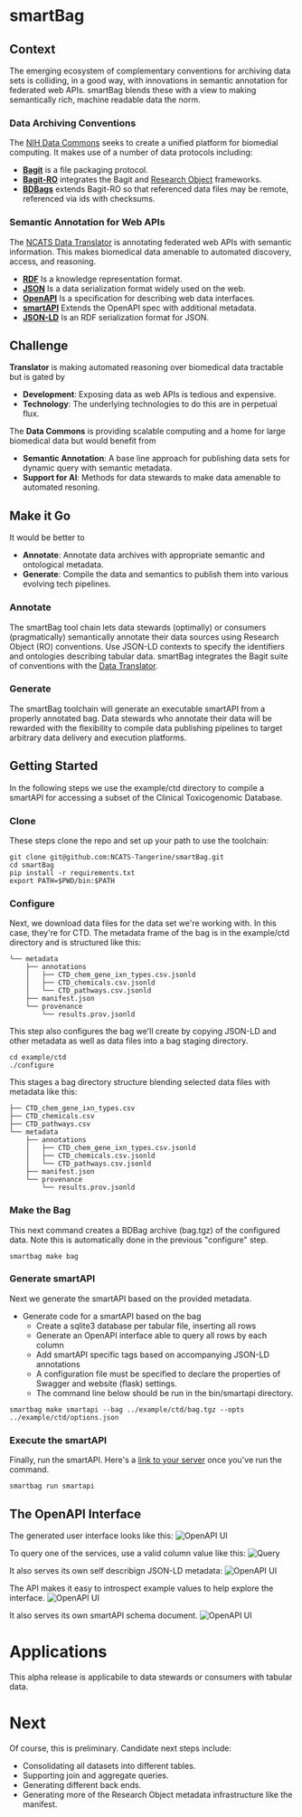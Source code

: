 # smartBag

## Context

The emerging ecosystem of complementary conventions for archiving data sets is colliding, in a good way, with innovations in semantic annotation for federated web APIs. smartBag blends these with a view to making semantically rich, machine readable data the norm.

### Data Archiving Conventions

The [NIH Data Commons](https://commonfund.nih.gov/bd2k/commons) seeks to create a unified platform for biomedial computing. It makes use of a number of data protocols including:

* **[Bagit](https://en.wikipedia.org/wiki/BagIt)** is a file packaging protocol.
* **[Bagit-RO](https://github.com/ResearchObject/bagit-ro)** integrates the Bagit and [Research Object](http://www.researchobject.org/) frameworks.
* **[BDBags](http://bd2k.ini.usc.edu/tools/bdbag/)** extends Bagit-RO so that referenced data files may be remote, referenced via ids with checksums.

### Semantic Annotation for Web APIs

The [NCATS Data Translator](https://ncats.nih.gov/translator) is annotating federated web APIs with semantic information. This makes biomedical data amenable to automated discovery, access, and reasoning.

* **[RDF](https://www.w3.org/RDF/)** Is a knowledge representation format.
* **[JSON](https://www.json.org/)** Is a data serialization format widely used on the web.
* **[OpenAPI](https://en.wikipedia.org/wiki/OpenAPI_Specification)** Is a specification for describing web data interfaces.
* **[smartAPI](http://smart-api.info/)** Extends the OpenAPI spec with additional metadata.
* **[JSON-LD](https://json-ld.org/)** Is an RDF serialization format for JSON.

## Challenge

**Translator** is making automated reasoning over biomedical data tractable but is gated by

* **Development**: Exposing data as web APIs is tedious and expensive.
* **Technology**: The underlying technologies to do this are in perpetual flux.

The **Data Commons** is providing scalable computing and a home for large biomedical data but would benefit from

* **Semantic Annotation**: A base line approach for publishing data sets for dynamic query with semantic metadata.
* **Support for AI**: Methods for data stewards to make data amenable to automated resoning. 

## Make it Go

It would be better to

  * **Annotate**: Annotate data archives with appropriate semantic and ontological metadata.
  * **Generate**: Compile the data and semantics to publish them into various evolving tech pipelines.

### Annotate

The smartBag tool chain lets data stewards (optimally) or consumers (pragmatically) semantically annotate their data sources using Research Object (RO) conventions. Use JSON-LD contexts to specify the identifiers and ontologies describing tabular data. smartBag integrates the Bagit suite of conventions with the [Data Translator](https://ncats.nih.gov/translator).

### Generate

The smartBag toolchain will generate an executable smartAPI from a properly annotated bag. Data stewards who annotate their data will be rewarded with the flexibility to compile data publishing pipelines to target arbitrary data delivery and execution platforms.

## Getting Started

In the following steps we use the example/ctd directory to compile a smartAPI for accessing a subset of the Clinical Toxicogenomic Database.

### Clone

These steps clone the repo and set up your path to use the toolchain:

```
git clone git@github.com:NCATS-Tangerine/smartBag.git
cd smartBag
pip install -r requirements.txt
export PATH=$PWD/bin:$PATH
```

### Configure

Next, we download data files for the data set we're working with. In this case, they're for CTD. The metadata frame of the bag is in the example/ctd directory and is structured like this:
```
└── metadata
    ├── annotations
    │   ├── CTD_chem_gene_ixn_types.csv.jsonld
    │   ├── CTD_chemicals.csv.jsonld
    │   └── CTD_pathways.csv.jsonld
    ├── manifest.json
    └── provenance
        └── results.prov.jsonld
```
This step also configures the bag we'll create by copying JSON-LD and other metadata as well as data files into a bag staging directory.
```
cd example/ctd
./configure
```

This stages a bag directory structure blending selected data files with metadata like this:
```
├── CTD_chem_gene_ixn_types.csv
├── CTD_chemicals.csv
├── CTD_pathways.csv
└── metadata
    ├── annotations
    │   ├── CTD_chem_gene_ixn_types.csv.jsonld
    │   ├── CTD_chemicals.csv.jsonld
    │   └── CTD_pathways.csv.jsonld
    ├── manifest.json
    └── provenance
        └── results.prov.jsonld
```

### Make the Bag

This next command creates a BDBag archive (bag.tgz) of the configured data. Note this is automatically done in the previous "configure" step.

```
smartbag make bag
```

### Generate smartAPI

Next we generate the smartAPI based on the provided metadata.

* Generate code for a smartAPI based on the bag
  * Create a sqlite3 database per tabular file, inserting all rows
  * Generate an OpenAPI interface able to query all rows by each column
  * Add smartAPI specific tags based on accompanying JSON-LD annotations
  * A configuration file must be specified to declare the properties of Swagger and website (flask) settings.
  * The command line below should be run in the bin/smartapi directory.
  
```
smartbag make smartapi --bag ../example/ctd/bag.tgz --opts ../example/ctd/options.json

```

### Execute the smartAPI

Finally, run the smartAPI. Here's a [link to your server](http://localhost:5000/apidocs/#/) once you've run the command.

```
smartbag run smartapi 
```


## The OpenAPI Interface

The generated user interface looks like this:
![OpenAPI UI](https://github.com/NCATS-Tangerine/smartBag/blob/master/img/image1.png?raw=true)

To query one of the services, use a valid column value like this:
![Query](https://github.com/NCATS-Tangerine/smartBag/blob/master/img/image2.png?raw=true)

It also serves its own self describign JSON-LD metadata:
![OpenAPI UI](https://github.com/NCATS-Tangerine/smartBag/blob/master/img/image3.png?raw=true)

The API makes it easy to introspect example values to help explore the interface.
![OpenAPI UI](https://github.com/NCATS-Tangerine/smartBag/blob/master/img/image4.png?raw=true)

It also serves its own smartAPI schema document.
![OpenAPI UI](https://github.com/NCATS-Tangerine/smartBag/blob/master/img/image5.png?raw=true)

# Applications

This alpha release is applicabile to data stewards or consumers with tabular data.

# Next

Of course, this is preliminary. Candidate next steps include:
* Consolidating all datasets into different tables.
* Supporting join and aggregate queries.
* Generating different back ends.
* Generating more of the Research Object metadata infrastructure like the manifest.




  

